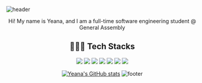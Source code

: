 ![header](https://capsule-render.vercel.app/api?type=waving&text=Hi!%20I'm%20Yeana%20👋&height=230&animation=fadeIn&fontSize=50&color=F0D9FF)
<div align="center">
Hi! My name is Yeana, and I am a full-time software engineering student @ General Assembly

## 👩🏻‍💻 Tech Stacks
<img src="https://img.shields.io/badge/HTML5-E34F26?style=for-the-badge&logo=html5&logoColor=white" /> <img src="https://img.shields.io/badge/CSS3-1572B6?style=for-the-badge&logo=css3&logoColor=white" /> <img src="https://img.shields.io/badge/JavaScript-323330?style=for-the-badge&logo=javascript&logoColor=F7DF1E" /> <img src="https://img.shields.io/badge/React-20232A?style=for-the-badge&logo=react&logoColor=61DAFB" /> 
<img src="https://img.shields.io/badge/Node.js-339933?style=for-the-badge&logo=nodedotjs&logoColor=white" /> <img src="https://img.shields.io/badge/Express.js-000000?style=for-the-badge&logo=express&logoColor=white" /> <img src="https://img.shields.io/badge/MongoDB-4EA94B?style=for-the-badge&logo=mongodb&logoColor=white" />


[![Yeana's GitHub stats](https://github-readme-stats.vercel.app/api?username=yeana-dev&bg_color=DEG,FFD3B4,98DDCA&title_color=FFFFFF&hide_border=true)](https://github.com/anuraghazra/github-readme-stats)
![footer](https://capsule-render.vercel.app/api?type=waving&height=230&animation=fadeIn&fontSize=50&section=footer&color=F0D9FF)
  </div>
